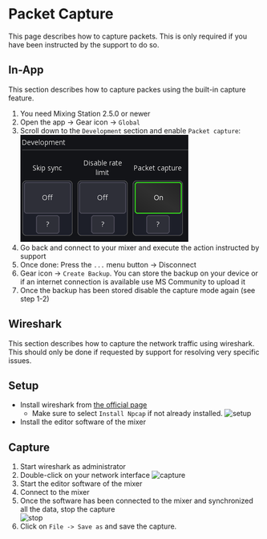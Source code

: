 # Packet Capture

This page describes how to capture packets. This is only required if you have been
instructed by the support to do so.

## In-App

This section describes how to capture packes using the built-in capture feature.

1. You need Mixing Station 2.5.0 or newer
2. Open the app -> Gear icon -> `Global`
3. Scroll down to the `Development` section and enable `Packet capture`: ![Packet capture option](dev-pac.png)
4. Go back and connect to your mixer and execute the action instructed by support
5. Once done: Press the `...` menu button -> Disconnect
6. Gear icon -> `Create Backup`. You can store the backup on your device or if an internet connection
   is available use MS Community to upload it
7. Once the backup has been stored disable the capture mode again (see step 1-2)

## Wireshark

This section describes how to capture the network traffic using wireshark. This should only be done if requested by
support
for resolving very specific issues.

## Setup

- Install wireshark from [the official page](https://www.wireshark.org/download.html)
    - Make sure to select `Install Npcap` if not already installed.
      ![setup](0.png)<br>
- Install the editor software of the mixer

## Capture

1. Start wireshark as administrator
2. Double-click on your network interface
   ![capture](1.png)
3. Start the editor software of the mixer
4. Connect to the mixer
5. Once the software has been connected to the mixer and synchronized all the data, stop the capture<br>
   ![stop](2.png)<br>
6. Click on `File -> Save as` and save the capture.